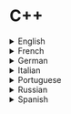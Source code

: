 # C++

<details>
  <summary>English</summary>
  
  ### Materials
- [Programiz](https://www.programiz.com/cpp-programming)
- [Cplusplus](http://www.cplusplus.com/doc/tutorial/)
- [C++ Docs](https://docs.microsoft.com/en-us/cpp/cpp/)
- [WikiBooks](https://en.wikibooks.org/wiki/C%2B%2B_Programming)
- [Geeks for Geeks](https://www.geeksforgeeks.org/c-plus-plus/)
- [C++ W3Schools](https://www.w3schools.com/cpp/default.asp)
- [Learn Cpp](https://www.learn-cpp.org/)
- [Tutorialspoint](https://www.tutorialspoint.com/cplusplus/)
- [NTU.edu](http://www.ntu.edu.sg/home/ehchua/programming/cpp/cp0_introduction.html)
- [Wikipedia](https://en.wikipedia.org/wiki/C%2B%2B)
- [Beginners Book](https://beginnersbook.com/2017/08/c-plus-plus-tutorial-for-beginners/)
- [C++ for Progammers](https://www.udacity.com/course/c-for-programmers--ud210)
- [Lund University](http://cs.lth.se/edaf50/vt18/lectures/)
- [Javatpoint](https://www.javatpoint.com/cpp-tutorial)
- [Learn CPP in Detail](https://www.scaler.com/topics/cpp/)
- [Reddit](https://www.reddit.com/r/cpp/)
- [C++ for Scientists](https://math.nist.gov/~RPozo/c++class/)
- [All C++20 core language features with examples](https://oleksandrkvl.github.io/2021/04/02/cpp-20-overview.html)
- [Awesome C++](https://github.com/fffaraz/awesome-cpp)
- [Awesome Modern C++](https://github.com/rigtorp/awesome-modern-cpp)
- [C++ Resources](https://fffaraz.github.io/awesome-cpp/)
- [Developer Insider](https://developerinsider.co/c-and-cpp-insider/)
- [C++ Reference](https://en.cppreference.com/w/)
- [C++ Style](http://cs.stmarys.ca/~porter/csc/ref/cpp_style.html)
- [Sololearn](https://www.sololearn.com/Course/CPlusPlus/)
- [Modern C++](https://ds9a.nl/articles/posts/c++-1/)
- [Visual Studio Code](https://code.visualstudio.com/docs/languages/cpp)
- [Programming in C++, R and R](https://www.doc.ic.ac.uk/lab/cplus/c++.rules/)
- [C++ Practical](https://study.com/academy/lesson/practical-application-for-c-plus-plus-programming-functions.html)
- [CS FSU](https://www.cs.fsu.edu/~vastola/cop3014/index.html)
- [Basics of C++](https://www.studytonight.com/cpp/basics-of-cpp.php)
- [C++ Shell](http://cpp.sh/)
- [C++ Complete Guide](http://www.lmpt.univ-tours.fr/~volkov/C++.pdf)
- [Eclipse C++](http://www.math.ucla.edu/~anderson/UsingEclipseCPP/)
- [C++ Style Guide](http://geosoft.no/development/cppstyle.html)
- [Learn C++](https://www.learncpp.com/)
- [Learn X in Y minutes](https://learnxinyminutes.com/docs/c++/)
- [Learning C++](https://blog.tartanllama.xyz/learning-cpp/)
- [Win32 and C++](https://docs.microsoft.com/en-us/windows/desktop/learnwin32/learn-to-program-for-windows)
- [Try to Program](http://www.trytoprogram.com/cplusplus-programming/)
- [Fresh 2 Fresh](https://fresh2refresh.com/cpp-tutorial/)
- [C++ Pointers](http://alumni.cs.ucr.edu/~pdiloren/C++_Pointers/)
- [C++ Tutorial](http://pages.cs.wisc.edu/~hasti/cs368/CppTutorial/index.html)
- [C++ Course](https://www.codesdope.com/cpp-introduction/)
- [Resources](https://www.barcodesinc.com/articles/learn-cpp.htm)
- [Guru 99](https://www.guru99.com/cpp-tutorial.html)
- [C++ Language Tutorial](http://www.cplusplus.com/files/tutorial.pdf)
- [Lecture Slides C++](https://www.ece.uvic.ca/~frodo/cppbook/downloads/lecture_slides_for_programming_in_c++-2018-02-15.pdf)
- [OOP C++](https://fac.ksu.edu.sa/sites/default/files/ObjectOrientedProgramminginC4thEdition.pdf)
- [Slides C++](https://www.uio.no/studier/emner/matnat/fys/FYS3150/h07/undervisningsmateriale/Slides%20from%20Lectures/iv3830slides_1.pdf)
- [C++ Without Fear](https://www.managementboek.nl/code/inkijkexemplaar/9780134314303/c-without-fear-engels-brian-overland.pdf)
- [Practical C++](https://www.mimuw.edu.pl/~mrp/cpp/SecretCPP/O%27Reilly%20-%20Practical%20C++%20Programming.pdf)
- [C++ for School](http://www.cppforschool.com/tutorial-pdf.html)
- [Programming Abstractions C++](https://www.cas.mcmaster.ca/~qiao/courses/cs2so3/textbook/ProgAbs.pdf)
- [Standard for Programming Language C++](http://www.open-std.org/jtc1/sc22/wg21/docs/papers/2017/n4713.pdf)
- [Learn C++ in One Video](https://www.youtube.com/watch?v=Rub-JsjMhWY)
- [Mike Dane Course](https://www.youtube.com/watch?v=vLnPwxZdW4Y)
- [The Cherno Project](https://www.youtube.com/watch?v=18c3MTX0PK0&amp;list=PLlrATfBNZ98dudnM48yfGUldqGD0S4FFb)
- [Naresh Technologies](https://www.youtube.com/watch?v=l0qvxPPISuY&amp;list=PLVlQHNRLflP8_DGKcMoRw-TYJJALgGu4J)
- [Bjarne Stroustrup](https://www.youtube.com/watch?v=fX2W3nNjJIo&amp;t=5s)
- [Derek Banas C++ Tutorial](https://www.youtube.com/watch?v=DamuE8TM3xo&amp;list=PLGLfVvz_LVvQ9S8YSV0iDsuEU8v11yP9M)
- [Modern C++ Course](https://www.youtube.com/watch?v=F_vIB3yjxaM&amp;list=PLgnQpQtFTOGR50iIOtO36nK6aNPtVq98C)
- [C++ Programming All-in-One Tutorial Series](https://www.youtube.com/watch?v=_bYFu9mBnr4)
</details>

<details>
  <summary>French</summary>
  
  ### Materials
- [OpenClassRoom](https://openclassrooms.com/fr/courses/1894236-programmez-avec-le-langage-c)
- [Cours C++](http://www.lsv.fr/~fl/Cours/slides.pdf)
- [Programmation C++](https://www.irif.fr/~yunes/cours/cpp/index.html)
- [Programmation C++ Mathématiques](https://www.univ-orleans.fr/mapmo/membres/haberkorn/docs/polyC++.pdf)
- [C++ Moderne](https://zestedesavoir.com/tutoriels/822/la-programmation-en-c-moderne/)
</details>

<details>
  <summary>German</summary>
  
  ### Materials
- [C++ Tutorial](https://www.programmierenlernen24.de/c-tutorial/)
- [Programmieren in C++: Einführung](http://www.highscore.de/cpp/einfuehrung/)
- [Einführung in die Programmierung](https://www.numa.uni-linz.ac.at/Teaching/Lectures/Kurs-C/Script/html/main.pdf)
</details>

<details>
  <summary>Italian</summary>
  
  ### Materials
- [Corso C++](http://samottafile.altervista.org/file/Corso_C++.pdf)
- [Il linguaggio C++](https://hpc-forge.cineca.it/files/CoursesDev/public/2012%20Autumn/Introduzione%20alla%20programmazioni%20a%20oggetti%20in%20C++/corsocpp.pdf)
- [Guida C++](https://www.html.it/guide/guida-c2/)
- [Corso C++](http://www.math.unipd.it/~sperduti/CORSO-C%2B%2B/Corso%20C++.htm)
- [Introduzione alla Programmazione](http://www.dis.uniroma1.it/~bloisi/didattica/pmn1112/lezioni/1.1-introduzione.pdf)
</details>

<details>
  <summary>Portuguese</summary>
  
  ### Materials
- [Excript Curso](https://excript.com/curso-cpp.html)
- [Aulas C++](http://www.inf.ufpr.br/ci208/NotasAula.pdf)
- [C++ 2004](http://www.inf.ufrgs.br/~johann/cpp2004/)
- [Linguagem C++](https://www.ime.usp.br/~slago/slago-C++.pdf)
- [C++ Orientado a Objetos](http://www.ic.unicamp.br/~cmrubira/aacesta/cpp/cpp15.html)
- [Material de Apoio C++](http://www.feis.unesp.br/Home/departamentos/engenhariaeletrica/lapsee/curso_2011_dinter_mod2_1.pdf)
</details>

<details>
  <summary>Russian</summary>
  
  ### Materials
- [C++ Manual](https://code-live.ru/tag/cpp-manual/)
- [C++ Resources](https://tproger.ru/tag/cpp/)
- [Ravesli](https://ravesli.com/uroki-cpp/)
- [Basics of Cpp](https://codelessons.ru/cplusplus/lessons/basics-of-cpp.html)
- [PureCodeCpp](https://purecodecpp.com/)
- [Progopedia](http://progopedia.ru/language/c-plus-plus/)
- [Kvodo](http://kvodo.ru/lessons/cplusplus)
- [Cyberforum](http://www.cyberforum.ru/cpp/)
- [Wikiversity](https://en.wikiversity.org/wiki/C%2B%2B)
- [Cpp-snachala](http://ci-plus-plus-snachala.ru/)
</details>

<details>
  <summary>Spanish</summary>
  
  ### Materials
- [Curso de Programacion en C++](https://www.uv.es/sto/cursos/c++/curso95.pdf)
- [Curso C++](https://www.programarya.com/Cursos/C++)
- [Curso de C++](http://c.conclase.net/curso/index.php)
- [Manual de Programación en C++](https://paginas.matem.unam.mx/pderbf/images/mprogintc++.pdf)
- [Arduino C++](https://aprendiendoarduino.wordpress.com/category/c/)
- [C++ Programación](http://cpp.aprende-web.net/basico/index.php)
- [Curso C++](https://codigofacilito.com/cursos/c-plus-plus)
- [Fundamentos C++](http://www.lcc.uma.es/~vicente/docencia/cppdoc/programacion_cxx.pdf)
- [Fundamentos de la Programación](https://www.fdi.ucm.es/profesor/luis/fp/FP.pdf)
</details>
